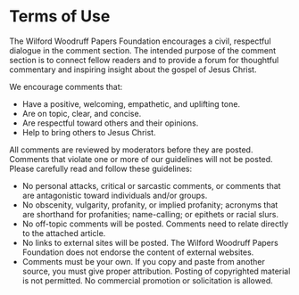 # Terms of Use

The Wilford Woodruff Papers Foundation encourages a civil, respectful dialogue in the comment section. The intended purpose of the comment section is to connect fellow readers and to provide a forum for thoughtful commentary and inspiring insight about the gospel of Jesus Christ.

We encourage comments that:
- Have a positive, welcoming, empathetic, and uplifting tone.
- Are on topic, clear, and concise.
- Are respectful toward others and their opinions.
- Help to bring others to Jesus Christ.

All comments are reviewed by moderators before they are posted. Comments that violate one or more of our guidelines will not be posted. Please carefully read and follow these guidelines:
- No personal attacks, critical or sarcastic comments, or comments that are antagonistic toward individuals and/or groups.
- No obscenity, vulgarity, profanity, or implied profanity; acronyms that are shorthand for profanities; name-calling; or epithets or racial slurs.
- No off-topic comments will be posted. Comments need to relate directly to the attached article.
- No links to external sites will be posted. The Wilford Woodruff Papers Foundation does not endorse the content of external websites.
- Comments must be your own. If you copy and paste from another source, you must give proper attribution. Posting of copyrighted material is not permitted.
No commercial promotion or solicitation is allowed.

